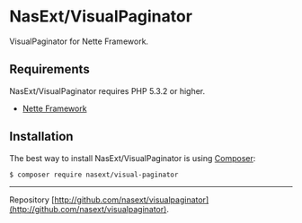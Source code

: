 NasExt/VisualPaginator
===========================

VisualPaginator for Nette Framework.

Requirements
------------

NasExt/VisualPaginator requires PHP 5.3.2 or higher.

- [Nette Framework](https://github.com/nette/nette)

Installation
------------

The best way to install NasExt/VisualPaginator is using  [Composer](http://getcomposer.org/):

```sh
$ composer require nasext/visual-paginator
```

-----

Repository [http://github.com/nasext/visualpaginator](http://github.com/nasext/visualpaginator).

